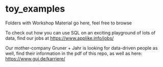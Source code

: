 # toy_examples
Folders with Workshop Material go here, feel free to browse

To check out how you can use SQL on an exciting playground of lots of data, find our jobs at
https://www.applike.info/jobs/

Our mother-company Gruner + Jahr is looking for data-driven people as well, find their information
in the pdf of this repo, as well as here:
https://www.guj.de/karriere/
